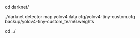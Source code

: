 cd darknet/

./darknet detector map yolov4.data cfg/yolov4-tiny-custom.cfg backup/yolov4-tiny-custom_team6.weights

cd ../

